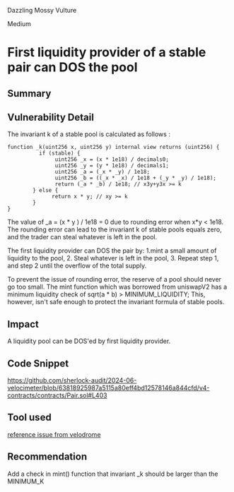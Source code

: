 Dazzling Mossy Vulture

Medium

# First liquidity provider of a stable pair can DOS the pool

## Summary

## Vulnerability Detail
The invariant k of a stable pool is calculated as follows :

```solidity
function _k(uint256 x, uint256 y) internal view returns (uint256) {
          if (stable) {
               uint256 _x = (x * 1e18) / decimals0;
               uint256 _y = (y * 1e18) / decimals1;
               uint256 _a = (_x * _y) / 1e18;
               uint256 _b = ((_x * _x) / 1e18 + (_y * _y) / 1e18);
               return (_a * _b) / 1e18; // x3y+y3x >= k
        } else {
              return x * y; // xy >= k
        }
}
```

The value of _a = (x * y ) / 1e18 = 0 due to rounding error when x*y < 1e18. The rounding error can lead to
the invariant k of stable pools equals zero, and the trader can steal whatever is left in the pool.

The first liquidity provider can DOS the pair by: 1.mint a small amount of liquidity to the pool, 2. Steal whatever is
left in the pool, 3. Repeat step 1, and step 2 until the overflow of the total supply.

To prevent the issue of rounding error, the reserve of a pool should never go too small. The mint function which was
borrowed from uniswapV2 has a minimum liquidity check of sqrt(a * b) > MINIMUM_LIQUIDITY; This, however,
isn't safe enough to protect the invariant formula of stable pools.

## Impact
A liquidity pool can be DOS'ed by first liquidity provider. 

## Code Snippet
https://github.com/sherlock-audit/2024-06-velocimeter/blob/63818925987a5115a80eff4bd12578146a844cfd/v4-contracts/contracts/Pair.sol#L403

## Tool used

[reference issue from velodrome](https://solodit.xyz/issues/first-liquidity-provider-of-a-stable-pair-can-dos-the-pool-spearbit-none-velodrome-finance-pdf)

## Recommendation
Add a check in mint() function that invariant _k should be larger than the MINIMUM_K
